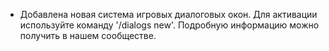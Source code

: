 - Добавлена новая система игровых диалоговых окон.
Для активации используйте команду '/dialogs new'.
Подробную информацию можно получить в нашем сообществе.
